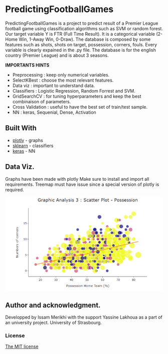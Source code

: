 # PredictingFootballGames

PredictingFootballGames is a project to predict result of a Premier League football game using classification algorithms such as SVM or random forest.
Our target variable Y is FTR (Full Time Result). It is a categorical variable (2-Home Win, 1-Away Win, 0-Draw). The database is composed by some features such as shots, shots on target, possession, corners, fouls. Every variable is clearly expained in the .py file. The database is for the english country (Premier League) and is about 3 seasons.


**IMPORTANTS HINTS**

- Preprocessing : keep only numerical variables.
- SelectKBest : choose the most relevant features.
- Data viz : important to understand data.
- Classifiers : Logistic Regression, Random Forrest and SVM.
- GridSearchCV : for tuning hyperparameters and keep the best combinaison of parameters.
- Cross Validation : useful to have the best set of train/test sample.
- NN : keras, Sequenial, Dense, Activation

## Built With

- [plotly](https://plotly.com/python/) - graphs
- [sklearn](https://scikit-learn.org/stable/) - classifiers
- [keras](https://keras.io/) - NN



##  Data Viz.

Graphs have been made with plotly
Make sure to install and import all requirements. Treemap must have issue since a special version of plotly is required.

<img src = "images/graph.png" width = "auto" height = "auto" >


##  Author and acknowledgment.
  
Developped by Issam Merikhi with the support Yassine Lakhoua as a part of an university project. University of Strasbourg.

###  License

[The MIT license](https://github.com/IssamMerikhi/PredictingFootballGames/edit/main/LICENSE)
